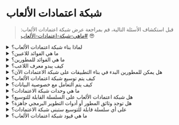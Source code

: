 # شبكة اعتمادات الألعاب

> قبل استكشاف الأسئلة التالية، قم بمراجعة عرض شبكة اعتمادات الألعاب: [#ماهي-شبكة-اعتمادات-الألعاب](gaming-credential-network.md#ماهي-شبكة-اعتمادات-الألعاب "mention") :sunglasses:

<details>

<summary>لماذا بناء شبكة اعتمادات الألعاب؟</summary>

في المجتمع الحالي، حيث يصبح الوقت الفراغي أكثر وفرة، يقضي اللاعبون ساعات لا تحصى في عوالم الألعاب. ومع ذلك، يتم تقدير البيانات التي تنشأ من هذه التجارب بشكل غير كافٍ ومتناثرة عبر العديد من الألعاب. تدرك XBorg قيمة وقت اللاعبين وتسعى لجعل بياناتهم ذات مغزى وقيمة. اعتبرها نظامًا للاعتمادات اللعبية المركزية.\
\
علاوة على ذلك، تتيح شبكة اعتمادات الألعاب إمكانية إنشاء تطبيقات ألعاب أفضل وتوافقية مرتبطة بهوية اللاعبين.

</details>

<details>

<summary>ما هي الفوائد للاعبين؟</summary>

* يمتلك اللاعبون ويجمعون بياناتهم اللعبية في مكان واحد
* يحصل اللاعبون على وصول إلى تطبيقات وأدوات الألعاب داخل النظام البيئي
* يمكن للاعبين تحقيق ربح من بياناتهم

</details>

<details>

<summary>ما هي الفوائد للمطورين؟</summary>

* يمكن للمطورين تطوير تجارب لاعب مخصصة
* يمكن للشركات الحصول على مستخدمين من خلال استهداف اللاعبين مقابل رسوم
* توفر شبكة اعتمادات الألعاب وصولًا فوريًا إلى الألعاب والمطورين، مما يوسع نطاق وصولهم
* يمكن للمطورين الوصول إلى بيانات أكثر تفصيلًا، مما يعزز دقة المباراة وميزات التطبيق الأخرى
* يتيح النظام حالات استخدام جديدة للتطبيقات، بما في ذلك الإقراض القائم على السمعة

</details>

<details>

<summary>كيف يبدو معرف اللاعب؟</summary>

معرف اللاعب هو رمز مرتبط بالروح يمثل تجميعًا لجميع الرموز المرتبطة بالروح التي يحصل عليها المستخدم. يتضمن معرف اللاعب أيضًا رموز الروح خارج نظام XBorg مثل بروتوكول Lens.

</details>

<details>

<summary>هل يمكن للمطورين البدء في بناء التطبيقات على شبكة الاعتمادات الآن؟</summary>

حاليًا، شبكة اعتمادات الألعاب مركزية. عندما يتم تفكيك الشبكة، يمكن للمطورين البناء عليها.

</details>

<details>

<summary>كيف يتم توسيع شبكة اعتمادات الألعاب؟</summary>

تطبيق الألعاب والمشاركة في المجتمع هو التطبيق الرئيسي الذي يسمح لنا بتوسيع شبكة اعتمادات الألعاب.

</details>

<details>

<summary>كيف يتم التعامل مع خصوصية البيانات؟</summary>

سوف تسمح إصدارات البروتوكول في المستقبل للاعبين بكشف نقاط البيانات المهمة بشكل انتقائي من خلال تمكين وظيفة الاشتراك/عدم الاشتراك. علاوة على ذلك، ستتم إضافة تقنيات عدم الإفصاح الصفرية المعرفة في التحديثات التالية، مما يؤكد التزام المنصة الثابت بالخصوصية وأمان البيانات.

</details>

<details>

<summary>ما هي وحدات شبكة الاعتمادات؟</summary>

* المجتمع
* اللاعب
* اللعبة

### ![](../.gitbook/assets/modules.png)

</details>

<details>

<summary>هل شبكة اعتمادات الألعاب على السلسلة القابلة للتوسيع؟</summary>

في الوقت الحالي، يتم تخزين شبكة اعتمادات الألعاب بشكل آمن خارج السلسلة. ومع ذلك، عندما يحقق النظام نجاحًا ويتجاوز قاعدة المستخدمين عتبة 100،000، ستنتقل الشبكة بسلاسة إلى السلسلة القابلة للتوسيع، مؤكدة التزام XBorg الثابت بالوصولية والشفافية.

</details>

<details>

<summary>هل توجد وثائق المطور أو أدوات التطوير البرمجي جاهزة؟</summary>

حاليًا، قيد التطوير ولن يتم إصدارها حتى نهاية عام 2023.

</details>

<details>

<summary>على أي سلسلة قابلة للتوسيع ستبنى شبكة الاعتمادات؟</summary>

في البداية، ستبنى شبكة الاعتمادات على سلسلة Polygon وسلاسل L2 الأخرى. عندما تحقق الشبكة نجاحًا، ستصبح سلسلة L2/L3 خاصة بها، تعرف بسلسلة Borg.

</details>

<details>

<summary>ما هي قيود شبكة اعتمادات الألعاب؟</summary>

* **مقاومة سايبيل:** القيد الأساسي لبنية الشبكة يكمن في عرضة مستخدميها لاعتماد شخصيات زائفة أو استغلال تقنيات متقدمة مثل الذكاء الاصطناعي لتلاعب بهوياتهم الرقمية. للتخفيف من التأثيرات الضارة لهجمات سايبيل، تنطوي إستراتيجية فعالة على دمج آلية إثبات الهوية في البروتوكول الأساسي للشبكة.

<!---->

* **التوسعة**: تعتمد القيمة الحقيقية لشبكة الاعتمادات على تحقيق مستوى كافٍ من التوسعة في الشبكة، وهو أمر ذو أهمية استراتيجية كبيرة حاليًا لـ XBorg. ومع ذلك، بمجرد تحقيق هذا الهدف، فإن الفوائد المحتملة التي يمكن الحصول عليها من الشبكة لا حدود لها حقًا.

</details>